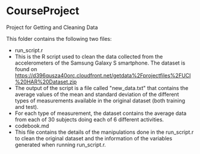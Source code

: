 # CourseProject
Project for Getting and Cleaning Data

This folder contains the following two files:
* run_script.r
 * This is the R script used to clean the data collected from the accelerometers of the Samsung Galaxy S smartphone. The dataset is found on https://d396qusza40orc.cloudfront.net/getdata%2Fprojectfiles%2FUCI%20HAR%20Dataset.zip
 * The output of the script is a file called "new_data.txt" that contains the average values of the mean and standard deviation of the different types of measurements available in the original dataset (both training and test). 
 * For each type of measurement, the dataset contains the average data from each of 30 subjects doing each of 6 different activities.
* codebook.md
 * This file contains the details of the manipulations done in the run_script.r to clean the original dataset and the information of the variables generated when running run_script.r.


